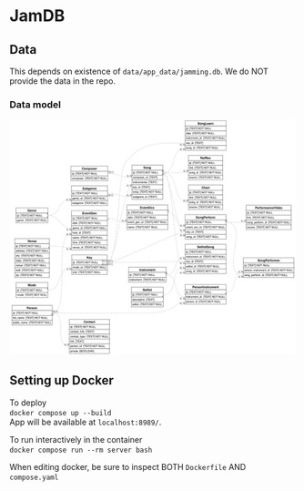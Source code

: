 # JamDB


## Data
This depends on existence of `data/app_data/jamming.db`.
We do NOT provide the data in the repo.

### Data model
<p align="center">
  <img src="./docs/images/erd.png" width="800" title="ERD">
</p>

## Setting up Docker

To deploy  
```docker compose up --build```   
App will be available at `localhost:8989/`.


To run interactively in the container  
```docker compose run --rm server bash```

When editing docker, be sure to inspect BOTH `Dockerfile` AND `compose.yaml`

